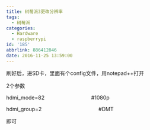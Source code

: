 ```yaml
---
title: 树莓派3更改分辨率
tags:
  - 树莓派
categories:
  - Hardware
  - raspberrypi
id: '185'
abbrlink: 886412846
date: 2016-11-25 13:59:00
---
```


刷好后，进SD卡，里面有个config文件，用notepad++打开

  

2个参数

hdmi\_mode=82                                #1080p

hdmi\_group=2                                       #DMT

  

  

即可